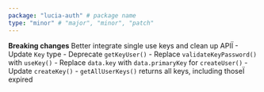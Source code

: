 ```yaml
---
package: "lucia-auth" # package name
type: "minor" # "major", "minor", "patch"
---
```


**Breaking changes** Better integrate single use keys and clean up APIÏ
    - Update `Key` type
    - Deprecate `getKeyUser()`
    - Replace `validateKeyPassword()` with `useKey()`
    - Replace `data.key` with `data.primaryKey` for `createUser()`
    - Update `createKey()`
    - `getAllUserKeys()` returns all keys, including thoseÏ expired